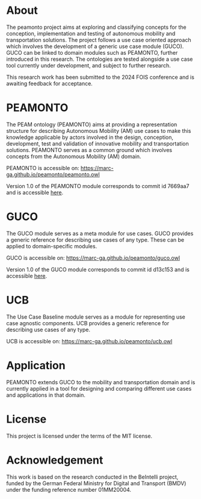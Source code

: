 # About

The peamonto project aims at exploring and classifying concepts for the conception, implementation and testing of autonomous mobility and transportation solutions. The project follows a use case oriented approach which involves the development of a generic use case module (GUCO). GUCO can be linked to domain modules such as PEAMONTO, further introduced in this research. The ontologies are tested alongside a use case tool currently under development, and subject to further research.

This research work has been submitted to the 2024 FOIS conference and is awaiting feedback for acceptance.

# PEAMONTO
The PEAM ontology (PEAMONTO) aims at providing a representation structure for describing Autonomous Mobility (AM) use cases to make this knowledge applicable by actors involved in the design, conception, development, test and validation of innovative mobility and transportation solutions. PEAMONTO serves as a common ground which involves concepts from the Autonomous Mobility (AM) domain.

PEAMONTO is accessible on: <https://marc-ga.github.io/peamonto/peamonto.owl>

Version 1.0 of the PEAMONTO module corresponds to commit id 7669aa7 and is accessible [here](https://github.com/Marc-GA/peamonto/commit/7669aa7040913fa18271b4689b1cecd5a95edcf9).

# GUCO
The GUCO module serves as a meta module for use cases. GUCO provides a generic reference for describing use cases of any type. These can be applied to domain-specific modules.

GUCO is accessible on: <https://marc-ga.github.io/peamonto/guco.owl>

Version 1.0 of the GUCO module corresponds to commit id d13c153 and is accessible [here](https://github.com/Marc-GA/peamonto/commit/d13c15318825deb3a7251e37d5518c73f5ae6032).

# UCB
The Use Case Baseline module serves as a module for representing use case agnostic components. UCB provides a generic reference for describing use cases of any type.

UCB is accessible on: <https://marc-ga.github.io/peamonto/ucb.owl>

# Application
PEAMONTO extends GUCO to the mobility and transportation domain and is currently applied in a tool for designing and comparing different use cases and applications in that domain.

# License

This project is licensed under the terms of the MIT license.

# Acknowledgement

This work is based on the research conducted in the BeIntelli project, funded by the German Federal Ministry for Digital and Transport (BMDV) under the funding reference number 01MM20004.
